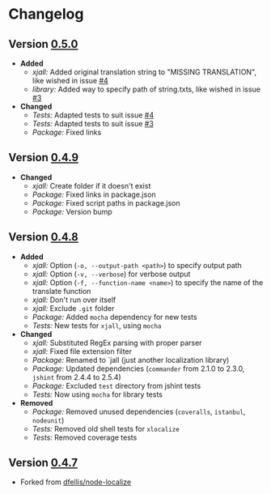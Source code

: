 Changelog
=========

## Version [0.5.0](https://github.com/ToddShepard/jall/releases/tag/v0.5.0)
- **Added**
  - _xjall:_ Added original translation string to "MISSING TRANSLATION", like wished in issue [#4](https://github.com/ToddShepard/jall/issues/4)
  - _library:_ Added way to specify path of string.txts, like wished in issue [#3](https://github.com/ToddShepard/jall/issues/3)
- **Changed**
  - _Tests:_ Adapted tests to suit issue [#4](https://github.com/ToddShepard/jall/issues/4)
  - _Tests:_ Adapted tests to suit issue [#3](https://github.com/ToddShepard/jall/issues/3)
  - _Package:_ Fixed links

## Version [0.4.9](https://github.com/ToddShepard/jall/releases/tag/v0.4.9)
- **Changed**
  - _xjall:_ Create folder if it doesn't exist
  - _Package:_ Fixed links in package.json
  - _Package:_ Fixed script paths in package.json
  - _Package:_ Version bump

## Version [0.4.8](https://github.com/ToddShepard/jall/releases/tag/v0.4.8)
- **Added**
  - _xjall:_ Option (`-o, --output-path <path>`) to specify output path
  - _xjall:_ Option (`-v, --verbose`) for verbose output
  - _xjall:_ Option (`-f, --function-name <name>`) to specify the name of the translate function
  - _xjall:_ Don't run over itself
  - _xjall:_ Exclude `.git` folder
  - _Package:_ Added `mocha` dependency for new tests
  - _Tests:_ New tests for `xjall`, using `mocha`
- **Changed**
  - _xjall:_ Substituted RegEx parsing with proper parser
  - _xjall:_ Fixed file extension filter
  - _Package:_ Renamed to `jall (just another localization library)
  - _Package:_ Updated dependencies (`commander` from 2.1.0 to 2.3.0, `jshint` from 2.4.4 to 2.5.4)
  - _Package:_ Excluded `test` directory from jshint tests
  - _Tests:_ Now using `mocha` for library tests
- **Removed**
  - _Package:_ Removed unused dependencies (`coveralls`, `istanbul`, `nodeunit`)
  - _Tests:_ Removed old shell tests for `xlocalize`
  - _Tests:_ Removed coverage tests

## Version [0.4.7](https://github.com/ToddShepard/jall/releases/tag/v0.4.7)
- Forked from [dfellis/node-localize](https://github.com/dfellis/node-localize)
